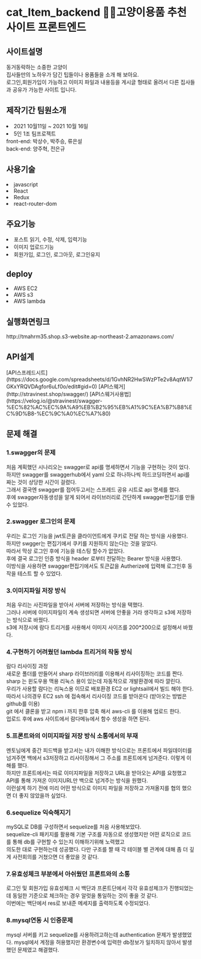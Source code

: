 # cat_Item_backend 🐱‍👓고양이용품 추천 사이트 프론트엔드 
<h2>사이트설명</h2> 
동거동락하는 소중한 고양이<br> 
집사들만의 노하우가 담긴 팁들이나 용품들을 소개 해 보아요.<br>
로그인,회원가입이 가능하고 이미지 파일과 내용등을 게시글 형태로 올려서 다른 집사들과 공유가 가능한 사이트 입니다. 
<h2>제작기간 팀원소개</h2> 
<li> 2021 10월11일 ~ 2021 10월 16일</li> 
<li>5인 1조 팀프로젝트<br>
  front-end: 박상수, 박주승, 류은설 <br> 
  back-end: 양주혁, 전은규 
<h2>사용기술</h2> 
<li>javascript</li> 
<li>React</li> 
<li>Redux</li> 
<li>react-router-dom</li>
<h2>주요기능</h2> 
<li>포스트 읽기, 수정, 삭제, 입력기능</li>
<li>이미지 업로드기능</li>
<li>회원가입, 로그인, 로그아웃, 로그인유지</li>
<h2>deploy</h2> 
<li>AWS EC2 
<li>AWS s3 
<li>AWS lambda <br> 
<h2>실행화면링크</h2>
http://tmahrm35.shop.s3-website.ap-northeast-2.amazonaws.com/
<h2>API설계</h2> 
 [API스프레드시트](https://docs.google.com/spreadsheets/d/1GvhNR2HwSWzPTe2v8AqtW1i7GKxYRQVDAgfor6uLf0o/edit#gid=0) 
 [API스웨거](http://stravinest.shop/swagger/) 
 [API스웨거사용법](https://velog.io/@stravinest/swagger-%EC%82%AC%EC%9A%A9%EB%B2%95%EB%A1%9C%EA%B7%B8%EC%9D%B8-%EC%9C%A0%EC%A7%80) 
 <h2>문제 해결</h2> 
 <h3>1.swagger의 문제</h3> 
 처음 계획했던 시나리오는 swagger로 api를 명세하면서 기능을 구현하는 것이 었다. <br> 하지만 swagger를 swaggerhub에서 yaml 으로 하나하나씩 하드코딩하면서 api를 짜는 것이 상당한 시간이 걸렸다.<br> 그래서 결국엔 swagger를 접어두고서는 스프레드 공유 시트로 api 명세를 했다.<br> 후에 swagger자동생성을 알게 되어서 라이브러리로 간단하게 swagger편집기를 만들수 있었다.<br> <h3>2.swagger 로그인의 문제</h3> 
  우리는 로그인 기능을 jwt토큰을 클라이언트에게 쿠키로 전달 하는 방식을 사용했다.<br> 하지만 swgger는 편집기에서 쿠키를 지원하지 않는다는 것을 알았다. <br> 따라서 막상 로그인 후에 기능을 테스팅 할수가 없었다.<br> 후에 결국 로그인 인증 방식을 header 로부터 전달하는 Bearer 방식을 사용했다. <br> 이방식을 사용하면 swagger편집기에서도 토큰값을 Autherize에 입력해 로그인후 동작을 테스트 할 수 있었다.<br> 
  <h3>3.이미지파일 저장 방식 </h3> 
  처음 우리는 사진파일을 받아서 서버에 저장하는 방식을 택했다.<br> 그러나 서버에 이미지파일이 계속 생성되면 서버에 안좋을 거라 생각하고 s3에 저장하는 방식으로 바꿨다.<br> s3에 저장시에 람다 트리거를 사용해서 이미지 사이즈를 200*200으로 설정해서 바꿨다.<br> 
  <h3>4.구현하기 어려웠던 lambda 트리거의 작동 방식 </h3> 
  람다 리사이징 과정<br> 
  새로운 폴더를 만들어서 sharp 라이브러리를 이용해서 리사이징하는 코드를 짠다.<br> sharp 는 윈도우용 맥용 리눅스 용이 있는데 자동적으로 개발환경에 따라 깔린다.<br> 
  우리가 사용할 람다는 리눅스용 이므로 배포환경 EC2 or lightsail에서 빌드 해야 한다.<br> 
  따라서 나의경우 EC2 ssh 에 접속해서 리사이징 코드를 받아온다 (받아오는 방법은 github를 이용)<br> 
  git 에서 클론을 받고 npm i 까지 한후 압축 해서 aws-cli 를 이용해 업로드 한다.<br> 
  업로드 후에 aws 사이트에서 람다메뉴에서 함수 생성을 하면 된다.<br> 
  <h3>5.프론트와의 이미지파일 저장 방식 소통에서의 부재 </h3> 
  멘토님에게 중간 피드백을 받고서는 내가 이해한 방식으로는 프론트에서 파일데이터를 넘겨주면 백에서 s3저장하고 리사이징해서 그 주소를 프론트에게 넘겨준다. 이렇게 이해를 했다.<br> 
  하지만 프론트에서는 따로 이미지파일을 저장하고 URL을 받아오는 API를 요청했고 API를 통해 가져온 이미지URL만 백으로 넘겨주는 방식을 원했다. <br> 
  이런설계 하기 전에 미리 어떤 방식으로 이미지 파일을 저장하고 가져올지를 협의 했으면 더 좋지 않았을까 싶었다. 
  <h3>6.sequelize 익숙해지기</h3> mySQL로 DB를 구성하면서 sequelize를 처음 사용해보았다.<br> 
  sequelize-cli 패키지를 활용해 기본 구조를 자동으로 생성했지만 어떤 로직으로 코드를 통해 db를 구현할 수 있는지 이해하기위해 노력했고<br> 
  의도한 대로 구현하는데 성공했다. 다만 구조를 짤 때 각 테이블 별 관계에 대해 좀 더 깊게 사전회의를 거쳤으면 더 좋았을 것 같다. 
  <h3>7.유효성체크 부분에서 아쉬웠던 프론트와의 소통</h3> 로그인 및 회원가입 유효성체크 시 백단과 프론트단에서 각각 유효성체크가 진행되었는데 동일한 기준으로 체크하는 경우 알럿을 통일하는 것이 좋을 것 같다.<br> 
  이번에는 백단에서 res로 보내준 메세지를 출력하도록 수정되었다. 
  <h3>8.mysql연동 시 인증문제</h3> 
  mysql 서버를 키고 sequelize를 사용하려고하는데 authentication 문제가 발생했었다. mysql에서 계정을 허용했지만 환경변수에 입력한 db정보가 일치하지 않아서 발생했던 문제였고 해결했다.

